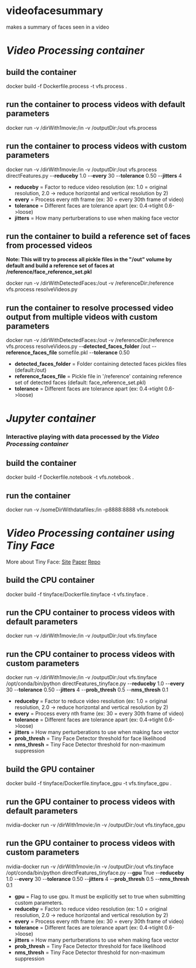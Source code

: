 # videofacesummary
makes a summary of faces seen in a video

# *Video Processing container*

## build the container
docker build -f Dockerfile.process -t vfs.process .

## run the container to process videos with default parameters
docker run -v /dirWith1movie:/in -v /outputDir:/out vfs.process

## run the container to process videos with custom parameters
docker run -v /dirWith1movie:/in -v /outputDir:/out vfs.process directFeatures.py --**reduceby** 1.0 --**every** 30 --**tolerance** 0.50 --**jitters** 4

  * **reduceby** = Factor to reduce video resolution (ex: 1.0 = original resolution, 2.0 -> reduce horizontal and vertical resolution by 2)  
  * **every** = Process every nth frame (ex: 30 = every 30th frame of video)
  * **tolerance** = Different faces are tolerance apart (ex: 0.4->tight 0.6->loose)
  * **jitters** = How many perturberations to use when making face vector

## run the container to build a reference set of faces from processed videos
**Note: This will try to process all pickle files in the "/out" volume by default and build a reference set of faces at /reference/face_reference_set.pkl**

docker run -v /dirWithDetectedFaces:/out -v /referenceDir:/reference vfs.process resolveVideos.py

## run the container to resolve processed video output from multiple videos with custom parameters
docker run -v /dirWithDetectedFaces:/out -v /referenceDir:/reference vfs.process resolveVideos.py --**detected_faces_folder** /out --**reference_faces_file** somefile.pkl --**tolerance** 0.50

  * **detected_faces_folder** = Folder containing detected faces pickles files (default:/out)  
  * **reference_faces_file** = Pickle file in '/reference' containing reference set of detected faces (default: face_reference_set.pkl)
  * **tolerance** = Different faces are tolerance apart (ex: 0.4->tight 0.6->loose)

# *Jupyter container*
### Interactive playing with data processed by the *Video Processing container*

## build the container
docker build -f Dockerfile.notebook -t vfs.notebook .

## run the container
docker run -v /someDirWithdatafiles:/in -p8888:8888 vfs.notebook

# *Video Processing container using Tiny Face*
More about Tiny Face: [Site](https://www.cs.cmu.edu/~peiyunh/tiny/)
[Paper](https://arxiv.org/pdf/1612.04402.pdf)
[Repo](https://github.com/peiyunh/tiny)

## build the CPU container
docker build -f tinyface/Dockerfile.tinyface -t vfs.tinyface .

## run the CPU container to process videos with default parameters
docker run -v /dirWith1movie:/in -v /outputDir:/out vfs.tinyface

## run the CPU container to process videos with custom parameters
docker run -v /dirWith1movie:/in -v /outputDir:/out vfs.tinyface /opt/conda/bin/python directFeatures_tinyface.py --**reduceby** 1.0
        --**every** 30 --**tolerance** 0.50 --**jitters** 4  --**prob_thresh** 0.5 --**nms_thresh** 0.1 

  * **reduceby** = Factor to reduce video resolution (ex: 1.0 = original resolution, 2.0 -> reduce horizontal and vertical resolution by 2)  
  * **every** = Process every nth frame (ex: 30 = every 30th frame of video)
  * **tolerance** = Different faces are tolerance apart (ex: 0.4->tight 0.6->loose)
  * **jitters** = How many perturberations to use when making face vector
  * **prob_thresh** = Tiny Face Detector threshold for face likelihood
  * **nms_thresh** = Tiny Face Detector threshold for non-maximum suppression

## build the GPU container
docker build -f tinyface/Dockerfile.tinyface_gpu -t vfs.tinyface_gpu .

## run the GPU container to process videos with default parameters
nvidia-docker run -v /dirWith1movie:/in -v /outputDir:/out vfs.tinyface_gpu

## run the GPU container to process videos with custom parameters
nvidia-docker run -v /dirWith1movie:/in -v /outputDir:/out vfs.tinyface /opt/conda/bin/python directFeatures_tinyface.py --**gpu** True --**reduceby** 1.0
        --**every** 30 --**tolerance** 0.50 --**jitters** 4  --**prob_thresh** 0.5 --**nms_thresh** 0.1 

  * **gpu** = Flag to use gpu. It must be explicitly set to true when submitting custom parameters. 
  * **reduceby** = Factor to reduce video resolution (ex: 1.0 = original resolution, 2.0 -> reduce horizontal and vertical resolution by 2)  
  * **every** = Process every nth frame (ex: 30 = every 30th frame of video)
  * **tolerance** = Different faces are tolerance apart (ex: 0.4->tight 0.6->loose)
  * **jitters** = How many perturberations to use when making face vector
  * **prob_thresh** = Tiny Face Detector threshold for face likelihood
  * **nms_thresh** = Tiny Face Detector threshold for non-maximum suppression
